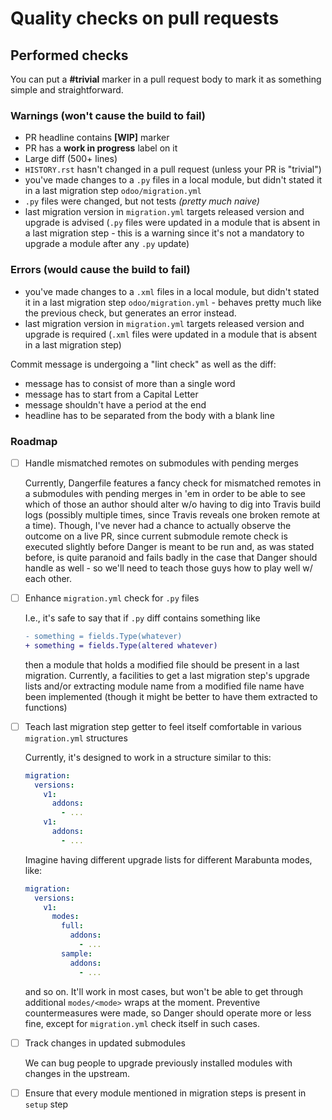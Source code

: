 # Quality checks on pull requests

## Performed checks

You can put a **#trivial** marker in a pull request body to mark it as something
simple and straightforward.

### Warnings (won't cause the build to fail)

- PR headline contains **[WIP]** marker
- PR has a **work in progress** label on it
- Large diff (500+ lines)
- `HISTORY.rst` hasn't changed in a pull request (unless your PR is "trivial")
- you've made changes to a `.py` files in a local module, but didn't stated it
  in a last migration step `odoo/migration.yml`
- `.py` files were changed, but not tests *(pretty much naive)*
- last migration version in `migration.yml` targets released version and upgrade
  is advised (`.py` files were updated in a module that is absent in a last
  migration step - this is a warning since it's not a mandatory to upgrade a
  module after any `.py` update)

### Errors (would cause the build to fail)

- you've made changes to a `.xml` files in a local module, but didn't stated it
  in a last migration step `odoo/migration.yml` - behaves pretty much like the
  previous check, but generates an error instead.
- last migration version in `migration.yml` targets released version and upgrade
  is required (`.xml` files were updated in a module that is absent in a last
  migration step)

Commit message is undergoing a "lint check" as well as the diff:
- message has to consist of more than a single word
- message has to start from a Capital Letter
- message shouldn't have a period at the end
- headline has to be separated from the body with a blank line

### Roadmap

- [ ] Handle mismatched remotes on submodules with pending merges

  Currently, Dangerfile features a fancy check for mismatched remotes in a
  submodules with pending merges in 'em in order to be able to see which of
  those an author should alter w/o having to dig into Travis build logs
  (possibly multiple times, since Travis reveals one broken remote at a time).
  Though, I've never had a chance to actually observe the outcome on a live PR,
  since current submodule remote check is executed slightly before Danger is
  meant to be run and, as was stated before, is quite paranoid and fails badly
  in the case that Danger should handle as well - so we'll need to teach those
  guys how to play well w/ each other.

- [ ] Enhance `migration.yml` check for `.py` files

  I.e., it's safe to say that if `.py` diff contains something like
  ```diff
  - something = fields.Type(whatever)
  + something = fields.Type(altered whatever)
  ```
  then a module that holds a modified file should be present in a last migration.
  Currently, a facilities to get a last migration step's upgrade lists and/or
  extracting module name from a modified file name have been implemented (though
  it might be better to have them extracted to functions)

- [ ] Teach last migration step getter to feel itself comfortable in various `migration.yml` structures

  Currently, it's designed to work in a structure similar to this:
  ```yaml
  migration:
    versions:
      v1:
        addons:
          - ...
      v1:
        addons:
          - ...
  ```
  Imagine having different upgrade lists for different Marabunta modes, like:
  ```yaml
  migration:
    versions:
      v1:
        modes:
          full:
            addons:
              - ...
          sample:
            addons:
              - ...
  ```
  and so on. It'll work in most cases, but won't be able to get through
  additional `modes/<mode>` wraps at the moment.
  Preventive countermeasures were made, so Danger should operate more or less
  fine, except for `migration.yml` check itself in such cases.

- [ ] Track changes in updated submodules

  We can bug people to upgrade previously installed modules with changes in the
  upstream.

- [ ] Ensure that every module mentioned in migration steps is present in `setup` step
